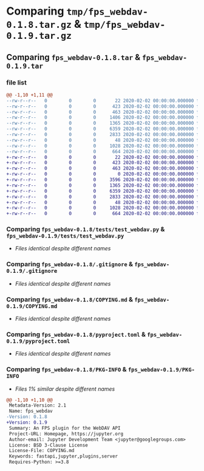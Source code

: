 # Comparing `tmp/fps_webdav-0.1.8.tar.gz` & `tmp/fps_webdav-0.1.9.tar.gz`

## Comparing `fps_webdav-0.1.8.tar` & `fps_webdav-0.1.9.tar`

### file list

```diff
@@ -1,10 +1,11 @@
--rw-r--r--   0        0        0       22 2020-02-02 00:00:00.000000 fps_webdav-0.1.8/fps_webdav/__init__.py
--rw-r--r--   0        0        0      423 2020-02-02 00:00:00.000000 fps_webdav-0.1.8/fps_webdav/config.py
--rw-r--r--   0        0        0      463 2020-02-02 00:00:00.000000 fps_webdav-0.1.8/fps_webdav/main.py
--rw-r--r--   0        0        0     1406 2020-02-02 00:00:00.000000 fps_webdav-0.1.8/fps_webdav/routes.py
--rw-r--r--   0        0        0     1365 2020-02-02 00:00:00.000000 fps_webdav-0.1.8/tests/test_webdav.py
--rw-r--r--   0        0        0     6359 2020-02-02 00:00:00.000000 fps_webdav-0.1.8/.gitignore
--rw-r--r--   0        0        0     2833 2020-02-02 00:00:00.000000 fps_webdav-0.1.8/COPYING.md
--rw-r--r--   0        0        0       48 2020-02-02 00:00:00.000000 fps_webdav-0.1.8/README.md
--rw-r--r--   0        0        0     1028 2020-02-02 00:00:00.000000 fps_webdav-0.1.8/pyproject.toml
--rw-r--r--   0        0        0      664 2020-02-02 00:00:00.000000 fps_webdav-0.1.8/PKG-INFO
+-rw-r--r--   0        0        0       22 2020-02-02 00:00:00.000000 fps_webdav-0.1.9/fps_webdav/__init__.py
+-rw-r--r--   0        0        0      423 2020-02-02 00:00:00.000000 fps_webdav-0.1.9/fps_webdav/config.py
+-rw-r--r--   0        0        0      463 2020-02-02 00:00:00.000000 fps_webdav-0.1.9/fps_webdav/main.py
+-rw-r--r--   0        0        0        0 2020-02-02 00:00:00.000000 fps_webdav-0.1.9/fps_webdav/py.typed
+-rw-r--r--   0        0        0     3596 2020-02-02 00:00:00.000000 fps_webdav-0.1.9/fps_webdav/routes.py
+-rw-r--r--   0        0        0     1365 2020-02-02 00:00:00.000000 fps_webdav-0.1.9/tests/test_webdav.py
+-rw-r--r--   0        0        0     6359 2020-02-02 00:00:00.000000 fps_webdav-0.1.9/.gitignore
+-rw-r--r--   0        0        0     2833 2020-02-02 00:00:00.000000 fps_webdav-0.1.9/COPYING.md
+-rw-r--r--   0        0        0       48 2020-02-02 00:00:00.000000 fps_webdav-0.1.9/README.md
+-rw-r--r--   0        0        0     1028 2020-02-02 00:00:00.000000 fps_webdav-0.1.9/pyproject.toml
+-rw-r--r--   0        0        0      664 2020-02-02 00:00:00.000000 fps_webdav-0.1.9/PKG-INFO
```

### Comparing `fps_webdav-0.1.8/tests/test_webdav.py` & `fps_webdav-0.1.9/tests/test_webdav.py`

 * *Files identical despite different names*

### Comparing `fps_webdav-0.1.8/.gitignore` & `fps_webdav-0.1.9/.gitignore`

 * *Files identical despite different names*

### Comparing `fps_webdav-0.1.8/COPYING.md` & `fps_webdav-0.1.9/COPYING.md`

 * *Files identical despite different names*

### Comparing `fps_webdav-0.1.8/pyproject.toml` & `fps_webdav-0.1.9/pyproject.toml`

 * *Files identical despite different names*

### Comparing `fps_webdav-0.1.8/PKG-INFO` & `fps_webdav-0.1.9/PKG-INFO`

 * *Files 1% similar despite different names*

```diff
@@ -1,10 +1,10 @@
 Metadata-Version: 2.1
 Name: fps_webdav
-Version: 0.1.8
+Version: 0.1.9
 Summary: An FPS plugin for the WebDAV API
 Project-URL: Homepage, https://jupyter.org
 Author-email: Jupyter Development Team <jupyter@googlegroups.com>
 License: BSD 3-Clause License
 License-File: COPYING.md
 Keywords: fastapi,jupyter,plugins,server
 Requires-Python: >=3.8
```

